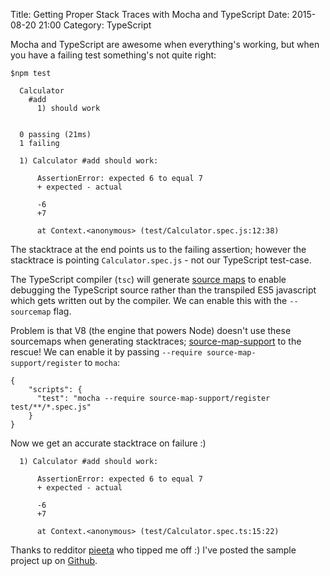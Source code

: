 Title: Getting Proper Stack Traces with Mocha and TypeScript
Date: 2015-08-20 21:00
Category: TypeScript

Mocha and TypeScript are awesome when everything's working, but when you have a failing test something's not quite right:

```
$npm test

  Calculator
    #add
      1) should work


  0 passing (21ms)
  1 failing

  1) Calculator #add should work:

      AssertionError: expected 6 to equal 7
      + expected - actual

      -6
      +7

      at Context.<anonymous> (test/Calculator.spec.js:12:38)
```

The stacktrace at the end points us to the failing assertion; however the stacktrace is pointing `Calculator.spec.js` - not our TypeScript test-case.  

The TypeScript compiler (`tsc`) will generate [source maps](http://www.html5rocks.com/en/tutorials/developertools/sourcemaps/) to enable debugging the TypeScript source rather than the transpiled ES5 javascript which gets written out by the compiler.  We can enable this with the `--sourcemap` flag.

Problem is that V8 (the engine that powers Node) doesn't use these sourcemaps when generating stacktraces; [source-map-support](https://github.com/evanw/node-source-map-support) to the rescue!  We can enable it by passing `--require source-map-support/register` to `mocha`:

```
{
	"scripts": {
	  "test": "mocha --require source-map-support/register test/**/*.spec.js"
	}
}
```

Now we get an accurate stacktrace on failure :)

```
  1) Calculator #add should work:

      AssertionError: expected 6 to equal 7
      + expected - actual

      -6
      +7

      at Context.<anonymous> (test/Calculator.spec.ts:15:22)
```

Thanks to redditor [pieeta](https://www.reddit.com/user/pieeta) who tipped me off :)  I've posted the sample project up on [Github](https://github.com/jonnyreeves/mocha-typescript-stacktraces).
